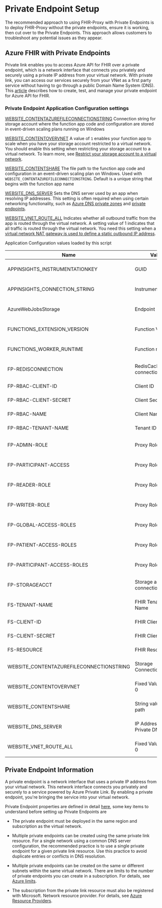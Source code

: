 # Private Endpoint Setup 

The recommended approach to using FHIR-Proxy with Private Endpoints is to deploy FHIR-Proxy without the private endpoints, ensure it is working, then cut over to the Private Endpoints.  This approach allows customers to troubleshoot any potential issues as they appear. 
  

## Azure FHIR with Private Endpoints 
Private link enables you to access Azure API for FHIR over a private endpoint, which is a network interface that connects you privately and securely using a private IP address from your virtual network. With private link, you can access our services securely from your VNet as a first party service without having to go through a public Domain Name System (DNS). This [article](https://docs.microsoft.com/en-us/azure/healthcare-apis/azure-api-for-fhir/configure-private-link) describes how to create, test, and manage your private endpoint for Azure API for FHIR.





### Private Endpoint Application Configuration settings 

[WEBSITE_CONTENTAZUREFILECONNECTIONSTRING](https://docs.microsoft.com/en-us/azure/azure-functions/functions-app-settings#website_contentazurefileconnectionstring) 
Connection string for storage account where the function app code and configuration are stored in event-driven scaling plans running on Windows 

[WEBSITE_CONTENTOVERVNET](https://docs.microsoft.com/en-us/azure/azure-functions/functions-app-settings#website_contentovervnet)
A value of ```1``` enables your function app to scale when you have your storage account restricted to a virtual network. You should enable this setting when restricting your storage account to a virtual network. To learn more, see [Restrict your storage account to a virtual network](https://docs.microsoft.com/en-us/azure/azure-functions/configure-networking-how-to#restrict-your-storage-account-to-a-virtual-network).

[WEBSITE_CONTENTSHARE](https://docs.microsoft.com/en-us/azure/azure-functions/functions-app-settings#website_contentshare)
The file path to the function app code and configuration in an event-driven scaling plan on Windows. Used with ```WEBSITE_CONTENTAZUREFILECONNECTIONSTRING```. Default is a unique string that begins with the function app name

[WEBSITE_DNS_SERVER](https://docs.microsoft.com/en-us/azure/azure-functions/functions-app-settings#website_dns_server)
Sets the DNS server used by an app when resolving IP addresses. This setting is often required when using certain networking functionality, such as [Azure DNS private zones](https://docs.microsoft.com/en-us/azure/azure-functions/functions-networking-options#azure-dns-private-zones) and [private endpoints](https://docs.microsoft.com/en-us/azure/azure-functions/functions-networking-options#restrict-your-storage-account-to-a-virtual-network).

[WEBSITE_VNET_ROUTE_ALL](https://docs.microsoft.com/en-us/azure/azure-functions/functions-app-settings#website_vnet_route_all)
Indicates whether all outbound traffic from the app is routed through the virtual network. A setting value of 1 indicates that all traffic is routed through the virtual network. You need this setting when a [virtual network NAT gateway is used to define a static outbound IP address](https://docs.microsoft.com/en-us/azure/azure-functions/functions-how-to-use-nat-gateway).

Application Configuration values loaded by this script 

Name                                     | Value                      | Located              
-----------------------------------------|----------------------------|--------------------
APPINSIGHTS_INSTRUMENTATIONKEY           | GUID                       | App Service Config  
APPINSIGHTS_CONNECTION_STRING            | InstrumentationKey         | App Service Config 
AzureWebJobsStorage                      | Endpoint                   | App Service Config 
FUNCTIONS_EXTENSION_VERSION              | Function Version           | App Service Config 
FUNCTIONS_WORKER_RUNTIME                 | Function runtime           | App Service Config
FP-REDISCONNECTION                       | RedisCache connection      | App Service Config
FP-RBAC-CLIENT-ID                        | Client ID                  | Keyvault reference 
FP-RBAC-CLIENT-SECRET                    | Client Secret              | Keyvault reference  
FP-RBAC-NAME                             | Client Name                | Keyvault reference 
FP-RBAC-TENANT-NAME                      | Tenant ID / Name           | Keyvault reference 
FP-ADMIN-ROLE                            | Proxy Role Name            | App Service Config
FP-PARTICIPANT-ACCESS                    | Proxy Role Name            | App Service Config
FP-READER-ROLE                           | Proxy Role Name            | App Service Config
FP-WRITER-ROLE                           | Proxy Role Name            | App Service Config
FP-GLOBAL-ACCESS-ROLES                   | Proxy Role Name            | App Service Config
FP-PATIENT-ACCESS-ROLES                  | Proxy Role Name            | App Service Config
FP-PARTICIPANT-ACCESS-ROLES              | Proxy Role Name            | App Service Config
FP-STORAGEACCT                           | Storage account connection | App Service Config
FS-TENANT-NAME                           | FHIR Tenant ID / Name      | App Service Config
FS-CLIENT-ID                             | FHIR Client ID             | Keyvault reference  
FS-CLIENT-SECRET                         | FHIR Client Secret         | Keyvault reference  
FS-RESOURCE                              | FHIR Resource              | Keyvault reference   
WEBSITE_CONTENTAZUREFILECONNECTIONSTRING | Storage Connection String  | App Service Config 
WEBSITE_CONTENTOVERVNET                  | Fixed Value of 1 or 0      | App Service Config 
WEBSITE_CONTENTSHARE                     | String value of File path  | App Service Config 
WEBSITE_DNS_SERVER                       | IP Address of Private DNS  | App Service Config
WEBSITE_VNET_ROUTE_ALL                   | Fixed Value of 1 or 0      | App Service Config 



## Private Endpoint Information 
A private endpoint is a network interface that uses a private IP address from your virtual network. This network interface connects you privately and securely to a service powered by Azure Private Link. By enabling a private endpoint, you're bringing the service into your virtual network.    

Private Endpoint properties are defined in detail [here](https://docs.microsoft.com/en-us/azure/private-link/private-endpoint-overview#private-endpoint-properties), some key items to understand before setting up Private Endpoints are

- The private endpoint must be deployed in the same region and subscription as the virtual network.

- Multiple private endpoints can be created using the same private link resource. For a single network using a common DNS server configuration, the recommended practice is to use a single private endpoint for a given private link resource. Use this practice to avoid duplicate entries or conflicts in DNS resolution.

- Multiple private endpoints can be created on the same or different subnets within the same virtual network. There are limits to the number of private endpoints you can create in a subscription. For details, see [Azure limits](https://docs.microsoft.com/en-us/azure/azure-resource-manager/management/azure-subscription-service-limits#networking-limits).

- The subscription from the private link resource must also be registered with Microsoft. Network resource provider. For details, see [Azure Resource Providers](https://docs.microsoft.com/en-us/azure/azure-resource-manager/management/resource-providers-and-types).
